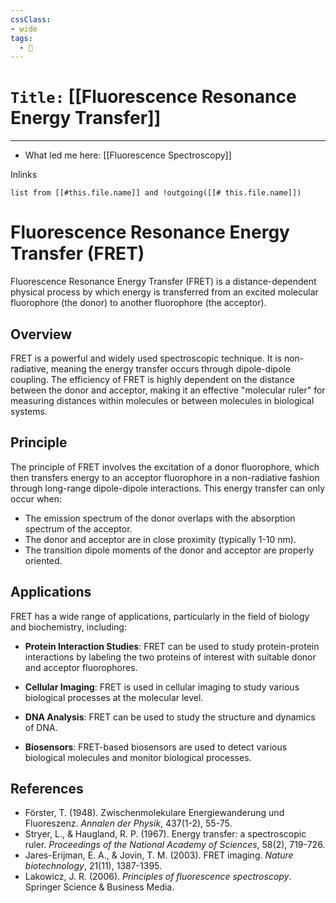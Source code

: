 ```yaml
---
cssClass:
- wide
tags:
  - 🧪
---
```


# `Title:` [[Fluorescence Resonance Energy Transfer]]
--- 

- What led me here: [[Fluorescence Spectroscopy]]

Inlinks
```dataview 
list from [[#this.file.name]] and !outgoing([[# this.file.name]]) 
```

# Fluorescence Resonance Energy Transfer (FRET)

Fluorescence Resonance Energy Transfer (FRET) is a distance-dependent physical process by which energy is transferred from an excited molecular fluorophore (the donor) to another fluorophore (the acceptor). 

## Overview

FRET is a powerful and widely used spectroscopic technique. It is non-radiative, meaning the energy transfer occurs through dipole-dipole coupling. The efficiency of FRET is highly dependent on the distance between the donor and acceptor, making it an effective "molecular ruler" for measuring distances within molecules or between molecules in biological systems.

## Principle

The principle of FRET involves the excitation of a donor fluorophore, which then transfers energy to an acceptor fluorophore in a non-radiative fashion through long-range dipole-dipole interactions. This energy transfer can only occur when:

- The emission spectrum of the donor overlaps with the absorption spectrum of the acceptor.
- The donor and acceptor are in close proximity (typically 1-10 nm).
- The transition dipole moments of the donor and acceptor are properly oriented.

## Applications

FRET has a wide range of applications, particularly in the field of biology and biochemistry, including:

- **Protein Interaction Studies**: FRET can be used to study protein-protein interactions by labeling the two proteins of interest with suitable donor and acceptor fluorophores.

- **Cellular Imaging**: FRET is used in cellular imaging to study various biological processes at the molecular level.

- **DNA Analysis**: FRET can be used to study the structure and dynamics of DNA.

- **Biosensors**: FRET-based biosensors are used to detect various biological molecules and monitor biological processes.

## References

- Förster, T. (1948). Zwischenmolekulare Energiewanderung und Fluoreszenz. *Annalen der Physik*, 437(1-2), 55-75.
- Stryer, L., & Haugland, R. P. (1967). Energy transfer: a spectroscopic ruler. *Proceedings of the National Academy of Sciences*, 58(2), 719-726.
- Jares-Erijman, E. A., & Jovin, T. M. (2003). FRET imaging. *Nature biotechnology*, 21(11), 1387-1395.
- Lakowicz, J. R. (2006). *Principles of fluorescence spectroscopy*. Springer Science & Business Media.